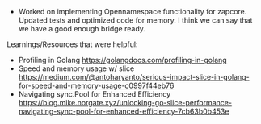 - Worked on implementing Opennamespace functionality for zapcore. Updated tests and optimized code for memory. I think we can say that we have a good enough bridge ready.


Learnings/Resources that were helpful:
- Profiling in Golang https://golangdocs.com/profiling-in-golang
-  Speed and memory usage w/ slice https://medium.com/@antoharyanto/serious-impact-slice-in-golang-for-speed-and-memory-usage-c0997f44eb76
- Navigating sync.Pool for Enhanced Efficiency https://blog.mike.norgate.xyz/unlocking-go-slice-performance-navigating-sync-pool-for-enhanced-efficiency-7cb63b0b453e
